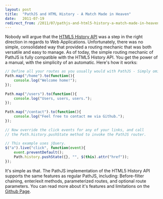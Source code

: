 ```yaml
---
layout: post
title:  "PathJS and HTML History - A Match Made in Heaven"
date:   2011-07-19
redirect_from: /2011/07/pathjs-and-html5-history-a-match-made-in-heaven/
---
```

Nobody will argue that the [HTML5 History API](http://diveintohtml5.info/history.html) was a step in the right direction in regards to Web Applications.  Unfortunately, there was no simple, consolidated way that provided a routing mechanic that was both versatile and easy to manage.  As of today, the simple routing mechanic of PathJS is fully compatible with the HTML5 History API.  You get the power of a manual, with the simplicity of an automatic.  Here's how it works:

```js
// Define all your routes as you usually would with PathJS - Simply omit the "#"
Path.map("/home").to(function(){
    console.log("Welcome home!");
});
 
Path.map("/users").to(function(){
    console.log("Users, users, users.");
});
 
Path.map("/contact").to(function(){
    console.log("Feel free to contact me via Github.");
});
 
// Now override the click events for any of your links, and call
// the Path.history.pushState method to invoke the PathJS router.
 
// This example uses jQuery.
$("a").live("click", function(event){
    event.preventDefault();
    Path.history.pushState({}, "", $(this).attr("href"));
});
```

It's simple as that.  The PathJS implementation of the HTML5 History API supports the same features as regular PathJS, including:  Before-filter chaining, enter/exit methods, parameterized routes, and optional route parameters.  You can read more about it's features and limitations on the [Github Page](https://github.com/mtrpcic/pathjs).